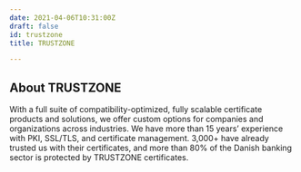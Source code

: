 ```yaml
---
date: 2021-04-06T10:31:00Z
draft: false
id: trustzone
title: TRUSTZONE

---
```


## About TRUSTZONE

With a full suite of compatibility-optimized, fully scalable certificate products and solutions, we offer custom options for companies and organizations across industries.
We have more than 15 years’ experience with PKI, SSL/TLS, and certificate management. 3,000+ have already trusted us with their certificates, and more than 80% of the Danish banking sector is protected by TRUSTZONE certificates.